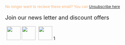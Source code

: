 <p style="font-size: 12px; color: #f5b277;">No longer want to recieve these email? You can
  <a href="#" style="text-decoration: underline;color: #242323">Unsubscribe here</a>
</p>

<tr>
  <td align="left">
    <p style="font-size: 18px;">Join our news letter and discount offers</p>
  </td>
  <td align="right">
    <img src="/img/facebook.png" alt="" style=" width:45px; margin-left: 5px;">
    <img src="/img/twitter.png" alt="" style=" width:45px; margin-right: 5px;">
    <img src="/img/instagram.png" alt="" style=" width:45px; margin-right: 0;">
  </td>
</tr>

<tr>
  <td class="btm-border" style="width: 100%; border: 1px solid #fcc28f;" align="center"></td>
</tr>

<td>1</td>

<!image: style="margin: 0; padding: 0; display: block; border: 0px; outline: none; max-width: 100%; height: auto;"-->
